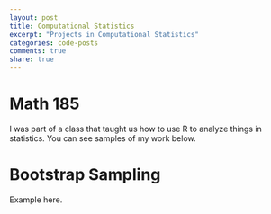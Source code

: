 ```yaml
---
layout: post
title: Computational Statistics
excerpt: "Projects in Computational Statistics"
categories: code-posts
comments: true
share: true
---
```


# Math 185

I was part of a class that taught us how to use R to analyze things in statistics. You can see samples of my work below. 

# Bootstrap Sampling

Example here. 